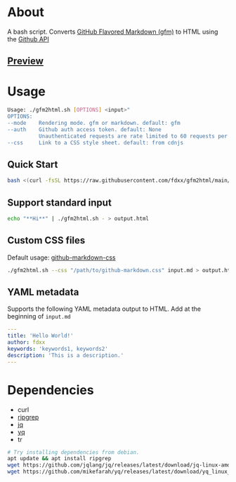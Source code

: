 # About
A bash script. Converts [GitHub Flavored Markdown (gfm)](https://docs.github.com/en/get-started/writing-on-github/getting-started-with-writing-and-formatting-on-github/about-writing-and-formatting-on-github) to HTML using the [Github API](https://docs.github.com/en/rest/markdown/markdown)

## [Preview](https://fdxx.github.io/gfm2html/helloworld.html)

# Usage
```bash
Usage: ./gfm2html.sh [OPTIONS] <input>"
OPTIONS:
--mode    Rendering mode. gfm or markdown. default: gfm
--auth    Github auth access token. default: None
          Unauthenticated requests are rate limited to 60 requests per hour.
--css     Link to a CSS style sheet. default: from cdnjs
```

## Quick Start
```bash
bash <(curl -fsSL https://raw.githubusercontent.com/fdxx/gfm2html/main/gfm2html.sh) input.md > output.html
```

## Support standard input
```bash
echo "**Hi**" | ./gfm2html.sh - > output.html
```

## Custom CSS files
Default usage: [github-markdown-css](https://github.com/sindresorhus/github-markdown-css)

```bash
./gfm2html.sh --css "/path/to/github-markdown.css" input.md > output.html
```

## YAML metadata
Supports the following YAML metadata output to HTML. Add at the beginning of `input.md`
```yaml
---
title: 'Hello World!'
author: fdxx
keywords: 'keywords1, keywords2'
description: 'This is a description.'
---
```

# Dependencies
- curl 
- [ripgrep](https://github.com/BurntSushi/ripgrep) 
- [jq](https://github.com/jqlang/jq) 
- [yq](https://github.com/mikefarah/yq) 
- tr

```bash
# Try installing dependencies from debian.
apt update && apt install ripgrep
wget https://github.com/jqlang/jq/releases/latest/download/jq-linux-amd64 -O /usr/bin/jq && chmod +x /usr/bin/jq
wget https://github.com/mikefarah/yq/releases/latest/download/yq_linux_amd64 -O /usr/bin/yq && chmod +x /usr/bin/yq
```

